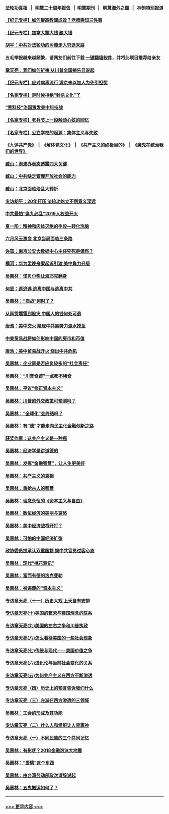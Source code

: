 #### [法轮功真相](https://github.com/gfw-breaker/truth/blob/master/README.md?t=0) &nbsp;&nbsp;|&nbsp;&nbsp; [明慧二十周年报告](https://github.com/gfw-breaker/mh-reports/blob/master/README.md?t=0) &nbsp;&nbsp;|&nbsp;&nbsp;[明慧期刊](https://github.com/gfw-breaker/mh-qikan) &nbsp;&nbsp;|&nbsp;&nbsp; [明慧海外之窗](https://github.com/gfw-breaker/mh-news/blob/master/README.md?t=0) &nbsp;&nbsp;|&nbsp;&nbsp; [神韵特别报道](https://github.com/gfw-breaker/mh-news/blob/master/shenyun.md?t=0)
#### [【纪元专栏】如何提高教课成效？老师需知三件事](../pages/nsc423/n12417848.md?t=06162002) 
#### [【纪元专栏】加拿大撒大钱 酿大错](../pages/nsc423/n12406564.md?t=06162002) 
#### [胡平：中共对法轮功的污蔑走入穷途末路](../pages/nsc423/n12266737.md?t=06162002) 
#### 五毛举报越来越频繁，请网友们前往下载 [一键翻墙软件](https://github.com/gfw-breaker/ssr-accounts)，并将此项目推荐给亲友
#### [章天亮：我们如何祈祷 从川普全国祷告日说起](../pages/nsc423/n11944627.md?t=06162002) 
#### [【纪元专栏】应对病毒流行 渥京未以加人为先引担忧](../pages/nsc423/n11875714.md?t=06162002) 
#### [【名家专栏】是时候拒绝“封杀文化”了](../pages/nsc423/n11814093.md?t=06162002) 
#### [“黑科技”治国激发美中科技战](../pages/nsc423/n11638056.md?t=06162002) 
#### [【名家专栏】老兵节上一段触动心弦的回忆](../pages/nsc423/n11646016.md?t=06162002) 
#### [【名家专栏】公立学校的起源：集体主义与失败](../pages/nsc423/n11601833.md?t=06162002) 
#### [《九评共产党》](https://github.com/begood0513/9ping.md/blob/master/README.md) &nbsp;|&nbsp; [《解体党文化》](../../../../jtdwh.md/blob/master/README.md)  &nbsp;|&nbsp; [《共产主义的终极目的》](../../../../gczydzjmd.md/blob/master/README.md) &nbsp;|&nbsp; [《魔鬼在统治我们的世界》](../../../../mgztzwmdsj.md/blob/master/README.md) 
#### [臧山：港澳办表态透露四大关键](../pages/nsc423/n11421628.md?t=06162002) 
#### [臧山：中共缺乏管理开放社会的能力](../pages/nsc423/n11407457.md?t=06162002) 
#### [臧山：北京面临治乱大转折](../pages/nsc423/n11406895.md?t=06162002) 
#### [专访胡平：20年打压 法轮功屹立不倒意义深远](../pages/nsc423/n11398800.md?t=06162002) 
#### [中共最怕“逢九必乱”2019人权战开火](../pages/nsc423/n11385248.md?t=06162002) 
#### [夏一阳：精神和肉体灭绝的手段—转化洗脑](../pages/nsc423/n11368250.md?t=06162002) 
#### [六月风云激变 北京当局面临三条路](../pages/nsc423/n11313668.md?t=06162002) 
#### [许茹：南京公安大数据中心主任猝死是偶然？](../pages/nsc423/n11064744.md?t=06162002) 
#### [横河：华为孟晚舟案起诉引渡 美中角力升级](../pages/nsc423/n11027230.md?t=06162002) 
#### [吴惠林：诺贝尔奖让海耶克翻身](../pages/nsc423/n10890049.md?t=06162002) 
#### [何坚：逃逃逃 逃离中国与逃离中共](../pages/nsc423/n10592891.md?t=06162002) 
#### [吴惠林：“商战”何时了？](../pages/nsc423/n10573558.md?t=06162002) 
#### [从网贷爆雷到股灾 中国人的钱何处可逃](../pages/nsc423/n10572800.md?t=06162002) 
#### [唐浩：美中交火 隐现中共黑势力混水摸鱼](../pages/nsc423/n10544040.md?t=06162002) 
#### [中美贸易战将如何影响中国的房市和币值](../pages/nsc423/n10543697.md?t=06162002) 
#### [唐浩：美中贸易战开火 烧出中共危机](../pages/nsc423/n10540126.md?t=06162002) 
#### [吴惠林：企业家是否应负较多的“社会责任”](../pages/nsc423/n10535022.md?t=06162002) 
#### [吴惠林：“川普奇迹”一点都不稀奇](../pages/nsc423/n10512808.md?t=06162002) 
#### [吴惠林：平议“修正资本主义”](../pages/nsc423/n10495724.md?t=06162002) 
#### [吴惠林：川普的外交政策可预测吗？](../pages/nsc423/n10462387.md?t=06162002) 
#### [吴惠林：“全球化”会终结吗？](../pages/nsc423/n10452838.md?t=06162002) 
#### [吴惠林：有“德”才能走向民主化金融创新之路](../pages/nsc423/n10432292.md?t=06162002) 
#### [获奖作家：这共产主义是一种癌](../pages/nsc423/n10431541.md?t=06162002) 
#### [吴惠林：经济学是讲道德的](../pages/nsc423/n10398014.md?t=06162002) 
#### [吴惠林：发挥“金融智慧”，让人生更美好](../pages/nsc423/n10375019.md?t=06162002) 
#### [吴惠林：共产主义的真相](../pages/nsc423/n10351394.md?t=06162002) 
#### [吴惠林：重拾古人的智慧](../pages/nsc423/n10337691.md?t=06162002) 
#### [吴惠林：理念永恒的《资本主义与自由》](../pages/nsc423/n10316274.md?t=06162002) 
#### [吴惠林：数位经济的美丽与哀愁](../pages/nsc423/n10292946.md?t=06162002) 
#### [吴惠林：美中经济战将开打？](../pages/nsc423/n10258825.md?t=06162002) 
#### [吴惠林：可怕的中国经济扩张](../pages/nsc423/n10219147.md?t=06162002) 
#### [政协委员提承认双重国籍 揭中共官员过客心态](../pages/nsc423/n10208809.md?t=06162002) 
#### [吴惠林：现代“桃花源记”](../pages/nsc423/n10185234.md?t=06162002) 
#### [吴惠林：富而有德的洛克斐勒](../pages/nsc423/n10142264.md?t=06162002) 
#### [吴惠林：被诬蔑的“资本主义”](../pages/nsc423/n10124816.md?t=06162002) 
#### [专访章天亮（十一）历史大戏 上天自有安排](../pages/nsc423/n10094905.md?t=06162002) 
#### [专访章天亮(十)美国的繁荣与建国理念的联系](../pages/nsc423/n10094899.md?t=06162002) 
#### [专访章天亮(九)美国的左右之争和川普执政](../pages/nsc423/n10094889.md?t=06162002) 
#### [专访章天亮(八)怎么看待美国的一些社会现象](../pages/nsc423/n10094857.md?t=06162002) 
#### [专访章天亮(七)传统与现代——美国价值之争](../pages/nsc423/n10093140.md?t=06162002) 
#### [专访章天亮(六)进化论与当前社会变化的关系](../pages/nsc423/n10092036.md?t=06162002) 
#### [专访章天亮(五)为何共产主义在西方不断渗透](../pages/nsc423/n10083620.md?t=06162002) 
#### [专访章天亮（四）历史上的预言告诉我们什么](../pages/nsc423/n10083606.md?t=06162002) 
#### [专访章天亮（三）左派在西方渗透的三领域](../pages/nsc423/n10081115.md?t=06162002) 
#### [吴惠林：工会的形成及其功能](../pages/nsc423/n10080633.md?t=06162002) 
#### [专访章天亮（二）什么人和组织让人背离神](../pages/nsc423/n10076637.md?t=06162002) 
#### [专访章天亮（一）不同民族的三个共同记忆](../pages/nsc423/n10074188.md?t=06162002) 
#### [吴惠林：有影呒？2018金融泡沫大地震](../pages/nsc423/n10040534.md?t=06162002) 
#### [吴惠林：“爱情”这个东西](../pages/nsc423/n10019423.md?t=06162002) 
#### [吴惠林：由台湾劳动部政次请辞说起](../pages/nsc423/n9979679.md?t=06162002) 
#### [吴惠林：五鬼搬运如何了？](../pages/nsc423/n9925338.md?t=06162002) 

----
#### [ >>> 更早内容 <<< ](../indexes/nsc423-earlier.md)

